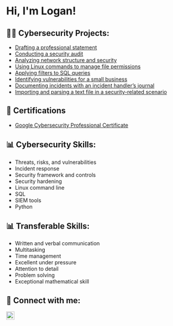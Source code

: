 <h1>Hi, I'm Logan! </h1>

<h2>👨‍💻 Cybersecurity Projects:</h2>


  - [Drafting a professional statement](https://github.com/logan07cosby/DraftingProfessionalStatement)
  - [Conducting a security audit](https://github.com/logan07cosby/ConductingSecurityAudit)
  - [Analyzing network structure and security](https://github.com/logan07cosby/Analyzingnetworkstructureandsecurity)
  - [Using Linux commands to manage file permissions](https://github.com/joshmadakor1/Algorithms-Practice)
  - [Applying filters to SQL queries](https://github.com/logan07cosby/UsingLinuxcommandstomanagefilepermissions)
  - [Identifying vulnerabilities for a small business](https://github.com/joshmadakor1/Algorithms-Practice)
  - [Documenting incidents with an incident handler’s journal](https://github.com/joshmadakor1/Algorithms-Practice)
  - [Importing and parsing a text file in a security-related scenario](https://github.com/joshmadakor1/Algorithms-Practice)

<h2>📄 Certifications</h2>

- [Google Cybersecurity Professional Certificate](https://coursera.org/share/3ffe495d707f6ea83b3b43e7f273e1b7)

<h2>📊 Cybersecurity Skills:</h2>

  - Threats, risks, and vulnerabilities
  - Incident response 
  - Security framework and controls
  - Security hardening
  - Linux command line
  - SQL
  - SIEM tools
  - Python
  <h2>📊 Transferable Skills:</h2>
  
  - Written and verbal communication 
  - Multitasking 
  - Time management
  - Excellent under pressure 
  - Attention to detail
  - Problem solving 
  - Exceptional mathematical skill
  
  


<h2> 🤳 Connect with me:</h2>



[<img align="left" alt="JoshMadakor | LinkedIn" width="22px" src="https://cdn.jsdelivr.net/npm/simple-icons@v3/icons/linkedin.svg" />][linkedin]




[linkedin]: https://www.linkedin.com/in/logan-cosby-12b6a6301/

<!--
**joshmadakor1/joshmadakor1** is a ✨ _special_ ✨ repository because its `README.md` (this file) appears on your GitHub profile.

Here are some ideas to get you started:

- 🔭 I’m currently working on ...
- 🌱 I’m currently learning ...
- 👯 I’m looking to collaborate on ...
- 🤔 I’m looking for help with ...
- 💬 Ask me about ...
- 📫 How to reach me: ...
- 😄 Pronouns: ...
- ⚡ Fun fact: ...
-->
